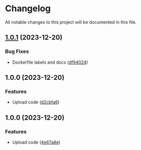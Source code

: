 # Changelog

All notable changes to this project will be documented in this file.

## [1.0.1](https://github.com/atorrescogollo/aws-lambda-serverless-proxy/compare/v1.0.0...v1.0.1) (2023-12-20)


### Bug Fixes

* Dockerfile labels and docs ([df94024](https://github.com/atorrescogollo/aws-lambda-serverless-proxy/commit/df940240dd2a0836ff5364ac96fe33c95439d347))

## 1.0.0 (2023-12-20)


### Features

* Upload code ([d2cbfa6](https://github.com/atorrescogollo/aws-lambda-serverless-proxy/commit/d2cbfa6c10bff54f34278007ac4c71b3f26a0cbf))

## 1.0.0 (2023-12-20)


### Features

* Upload code ([4e67a8e](https://github.com/atorrescogollo/aws-lambda-serverless-proxy/commit/4e67a8e7236774deea7e27ebca388cc077dd7869))
